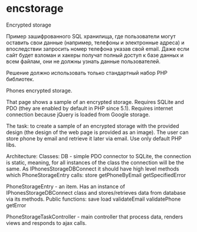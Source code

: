 # encstorage
Encrypted storage

Пример зашифрованного SQL хранилища, где пользователи могут оставить свои данные (например, телефоны и электронные адреса) 
и впоследствии запросить номер телефона указав свой email.
Даже если сайт будет взломан и хакеры получат полный доступ к базе данных и всем файлам, 
они не должны узнать данные пользователей.
 
Решение должно использовать только стандартный набор PHP библиотек.

Phones encrypted storage.

That page shows a sample of an encrypted storage.
Requires SQLite and PDO (they are enabled by default in PHP since 5.1).
Requires internet connection because jQuery is loaded from Google storage.

The task: to create a sample of an encrypted storage with the provided design (the design of the web page is provided as an image).
The user can store phone by email and retrieve it later via email.
Use only default PHP libs.

Architecture:
Classes:
DB - simple PDO connector to SQLite, the connection is static, meaning, for all instances of the class the connection will be the same.
As IPhonesStorageDBConnect it should have high level methods which PhoneStorageEntry calls:
store
getPhoneByEmail
getSpecifiedError

PhoneStorageEntry - an item. Has an instance of IPhonesStorageDBConnect class and stores/retrieves data from database via its methods.
Public functions:
save
load
validateEmail
validatePhone
getError

PhoneStorageTaskController - main controller that process data, renders views and responds to ajax calls.